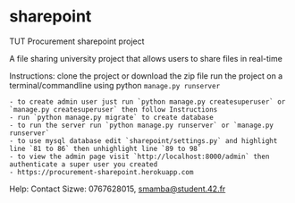 # sharepoint
TUT Procurement sharepoint project

A file sharing university project that allows users to share files in real-time


Instructions:
    clone the project or download the zip file
    run the project on a terminal/commandline using python `manage.py runserver`

    - to create admin user just run `python manage.py createsuperuser` or `manage.py createsuperuser` then follow Instructions
    - run `python manage.py migrate` to create database
    - to run the server run `python manage.py runserver` or `manage.py runserver`
    - to use mysql database edit `sharepoint/settings.py` and highlight line `81 to 86` then unhighlight line `89 to 98`
    - to view the admin page visit `http://localhost:8000/admin` then authenticate a super user you created
	- https://procurement-sharepoint.herokuapp.com
Help:
Contact Sizwe: 0767628015, smamba@student.42.fr
